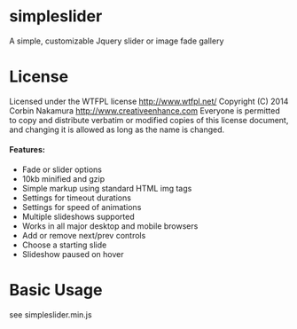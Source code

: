simpleslider
============

A simple, customizable Jquery slider or image fade gallery


License
============

Licensed under the WTFPL license http://www.wtfpl.net/
Copyright (C) 2014 Corbin Nakamura http://www.creativeenhance.com
Everyone is permitted to copy and distribute verbatim or modified
copies of this license document, and changing it is allowed as long
as the name is changed. 

#### Features:
 * Fade or slider options
 * 10kb minified and gzip
 * Simple markup using standard HTML img tags
 * Settings for timeout durations
 * Settings for speed of animations
 * Multiple slideshows supported
 * Works in all major desktop and mobile browsers
 * Add or remove next/prev controls
 * Choose a starting slide
 * Slideshow paused on hover

Basic Usage
============

see simpleslider.min.js
